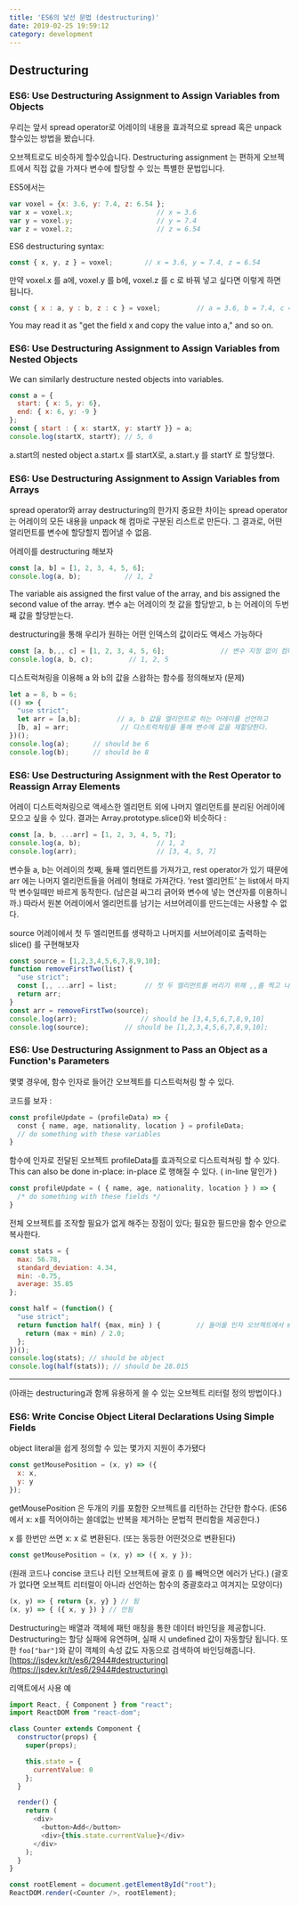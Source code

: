 ```yaml
---
title: 'ES6의 낯선 문법 (destructuring)'
date: 2019-02-25 19:59:12
category: development
---
```


## Destructuring

### ES6: Use Destructuring Assignment to Assign Variables from Objects
우리는 앞서 spread operator로 어레이의 내용을 효과적으로 spread 혹은 unpack 할수있는 방법을 봤습니다.

오브젝트로도 비슷하게 할수있습니다. Destructuring assignment 는 편하게 오브젝트에서 직접 값을 가져다 변수에 할당할 수 있는 특별한 문법입니다.

ES5에서는 
```javascript
var voxel = {x: 3.6, y: 7.4, z: 6.54 };
var x = voxel.x;                     // x = 3.6
var y = voxel.y;                     // y = 7.4
var z = voxel.z;                     // z = 6.54
```

ES6 destructuring syntax:
```javascript
const { x, y, z } = voxel;        // x = 3.6, y = 7.4, z = 6.54
```

만약 voxel.x 를 a에, voxel.y 를 b에, voxel.z 를 c 로 바꿔 넣고 싶다면 이렇게 하면 됩니다.
```javascript
const { x : a, y : b, z : c } = voxel;         // a = 3.6, b = 7.4, c = 6.54
```
You may read it as "get the field x and copy the value into a," and so on.




### ES6: Use Destructuring Assignment to Assign Variables from Nested Objects
We can similarly destructure nested objects into variables.
```javascript
const a = {
  start: { x: 5, y: 6},
  end: { x: 6, y: -9 }
};
const { start : { x: startX, y: startY }} = a;
console.log(startX, startY); // 5, 6
```
a.start의 nested object  a.start.x 를 startX로, a.start.y 를 startY 로 할당했다.




### ES6: Use Destructuring Assignment to Assign Variables from Arrays
spread operator와 array destructuring의 한가지 중요한 차이는 spread operator는 어레이의 모든 내용을 unpack 해 컴마로 구분된 리스트로 만든다. 그 결과로, 어떤 얼리먼트를 변수에 할당할지 찝어낼 수 없음.

어레이를 destructuring 해보자
```javascript
const [a, b] = [1, 2, 3, 4, 5, 6];
console.log(a, b);           // 1, 2
```
The variable ais assigned the first value of the array, and bis assigned the second value of the array.
변수 a는 어레이의 첫 값을 할당받고, b 는 어레이의 두번째 값을 할당받는다.

destructuring을 통해 우리가 원하는 어떤 인덱스의 값이라도 액세스 가능하다
```javascript
const [a, b,,, c] = [1, 2, 3, 4, 5, 6];              // 변수 지정 없이 컴마를 넣어서 다음 인덱스로 넘어갈수있다
console.log(a, b, c);         // 1, 2, 5
```

디스트럭쳐링을 이용해 a 와 b의 값을 스왑하는 함수를 정의해보자 (문제)
```javascript
let a = 8, b = 6;
(() => {
  "use strict";
  let arr = [a,b];         // a, b 값을 엘리먼트로 하는 어레이를 선언하고
  [b, a] = arr;             // 디스트럭쳐링을 통해 변수에 값을 재할당한다.
})();
console.log(a);      // should be 6
console.log(b);      // should be 8
```





### ES6: Use Destructuring Assignment with the Rest Operator to Reassign Array Elements
어레이 디스트럭쳐링으로 액세스한 엘리먼트 외에 나머지 엘리먼트를 분리된 어레이에 모으고 싶을 수 있다.
결과는 Array.prototype.slice()와 비슷하다 :
```javascript
const [a, b, ...arr] = [1, 2, 3, 4, 5, 7];
console.log(a, b);                   // 1, 2
console.log(arr);                    // [3, 4, 5, 7]
```
변수들 a, b는 어레이의 첫째, 둘째 엘리먼트를 가져가고, rest operator가 있기 때문에 arr 에는 나머지 엘리먼트들을 어레이 형태로 가져간다.
’rest 엘리먼트’ 는 list에서 마지막 변수일때만 바르게 동작한다. (남은걸 싸그리 긁어와 변수에 넣는 연산자를 이용하니까.)  따라서 원본 어레이에서 엘리먼트를 남기는 서브어레이를 만드는데는 사용할 수 없다.


source 어레이에서 첫 두 엘리먼트를 생략하고 나머지를 서브어레이로 출력하는 slice() 를 구현해보자
```javascript
const source = [1,2,3,4,5,6,7,8,9,10];
function removeFirstTwo(list) {
  "use strict";
  const [,, ...arr] = list;       // 첫 두 엘리먼트를 버리기 위해 ,,를 찍고 나머지는 rest operator로 arr를 선언하며 할당한다
  return arr;
}
const arr = removeFirstTwo(source);
console.log(arr);                // should be [3,4,5,6,7,8,9,10]
console.log(source);         // should be [1,2,3,4,5,6,7,8,9,10];
```



### ES6: Use Destructuring Assignment to Pass an Object as a Function's Parameters
몇몇 경우에, 함수 인자로 들어간 오브젝트를 디스트럭쳐링 할 수 있다.

코드를 보자 :
```javascript
const profileUpdate = (profileData) => {
  const { name, age, nationality, location } = profileData;
  // do something with these variables
}
```
함수에 인자로 전달된 오브젝트 profileData를 효과적으로 디스트럭쳐링 할 수 있다.
This can also be done in-place:  in-place 로 행해질 수 있다. ( in-line 말인가 )
```javascript
const profileUpdate = ( { name, age, nationality, location } ) => {    // parameter 자리에 바로 넣어서 4개를 선언한다
  /* do something with these fields */
}
```

전체 오브젝트를 조작할 필요가 없게 해주는 장점이 있다; 필요한 필드만을 함수 안으로 복사한다.


```javascript
const stats = {
  max: 56.78,
  standard_deviation: 4.34,
  min: -0.75,
  average: 35.85
};

const half = (function() {
  "use strict";
  return function half( {max, min} ) {         // 들어올 인자 오브젝트에서 max 키와 min 키만 인자로 받는다
    return (max + min) / 2.0;
  };
})();
console.log(stats); // should be object
console.log(half(stats)); // should be 28.015
```


---

(아래는 destructuring과 함께 유용하게 쓸 수 있는 오브젝트 리터럴 정의 방법이다.)

### ES6: Write Concise Object Literal Declarations Using Simple Fields
object literal을 쉽게 정의할 수 있는 몇가지 지원이 추가됐다
```javascript
const getMousePosition = (x, y) => ({
  x: x,
  y: y
});
```
getMousePosition 은 두개의 키를 포함한 오브젝트를 리턴하는 간단한 함수다.
(ES6 에서 x: x를 적어야하는 쓸데없는 반복을 제거하는 문법적 편리함을 제공한다.)

x 를 한번만 쓰면 x: x 로 변환된다. (또는 동등한 어떤것으로 변환된다)
```javascript
const getMousePosition = (x, y) => ({ x, y });
```

(원래 코드나 concise 코드나 리턴 오브젝트에 괄호 () 를 빼먹으면 에러가 난다.)
(괄호가 없다면 오브젝트 리터럴이 아니라 선언하는 함수의 중괄호라고 여겨지는 모양이다)
```javascript
(x, y) => { return {x, y} } // 됨
(x, y) => { ({ x, y }) } // 안됨
```

Destructuring는 배열과 객체에 패턴 매칭을 통한 데이터 바인딩을 제공합니다. Destructuring는 할당 실패에 유연하며, 실패 시 undefined 값이 자동할당 됩니다. 또한 `foo["bar"]`와 같이 객체의 속성 값도 자동으로 검색하여 바인딩해줍니다.
[https://jsdev.kr/t/es6/2944#destructuring](https://jsdev.kr/t/es6/2944#destructuring)

리액트에서 사용 예
```javascript
import React, { Component } from "react";
import ReactDOM from "react-dom";

class Counter extends Component {
  constructor(props) {
    super(props);

    this.state = {
      currentValue: 0
    };
  }

  render() {
    return (
      <div>
        <button>Add</button>
        <div>{this.state.currentValue}</div>
      </div>
    );
  }
}

const rootElement = document.getElementById("root");
ReactDOM.render(<Counter />, rootElement);
```